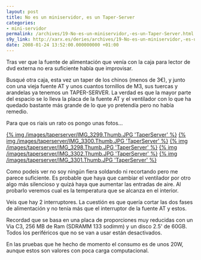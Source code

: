 ```yaml
---
layout: post
title: No es un miniservidor, es un Taper-Server
categories:
- mini-servidor
permalink: /archives/19-No-es-un-miniservidor,-es-un-Taper-Server.html
s9y_link: http://xarx.es/deries/archives/19-No-es-un-miniservidor,-es-un-Taper-Server.html
date: 2008-01-24 13:52:00.000000000 +01:00
---
```


Tras ver que la fuente de alimentación que venía con la caja para lector de dvd externa no era suficiente había que improvisar.

Busqué otra caja, esta vez un taper de los chinos (menos de 3€), y junto con una vieja fuente AT y unos cuantos tornillos de M3, sus tuercas y arandelas ya tenemos un TAPER-SERVER. La verdad es que la mayor parte del espacio se lo lleva la placa de la fuente AT y el ventilador con lo que ha quedado bastante más grande de lo que yo pretendía pero no había remedio.</p><p>Para que os riais un rato os pongo unas fotos...

<!--110x83px-->
[{% img /images/taperserver/IMG_3299.Thumb.JPG 'TaperServer' %}](/images/taperserver/IMG_3299.JPG) [{% img /images/taperserver/IMG_3300.Thumb.JPG 'TaperServer' %}](/images/taperserver/IMG_3300.JPG) [{% img /images/taperserver/IMG_3298.Thumb.JPG 'TaperServer' %}](/images/taperserver/IMG_3298.JPG) [{% img /images/taperserver/IMG_3302.Thumb.JPG 'TaperServer' %}](/images/taperserver/IMG_3302.JPG) [{% img /images/taperserver/IMG_3301.Thumb.JPG 'TaperServer' %}](/images/taperserver/IMG_3301.JPG)

<p>Como podeis ver no soy ningún fiera soldando ni recortando pero me parece suficiente. Es probable que haya que cambiar el ventilador por otro algo más silencioso y quizá haya que aumentar las entradas de aire. Al probarlo veremos cual es la temperatura que se alcanza en el interior.</p><p>Veis que hay 2 interruptores. La cuestión es que quería cortar las dos fases de alimentación y no tenía más que el interruptor de la fuente AT y estos. </p><p>Recordad que se basa en una placa de proporciones muy reducidas con un Via C3, 256 MB de Ram (SDRAMM 133 sodimm) y un disco 2.5' de 60GB. Todos los periféricos que no se van a usar están desactivados.</p><p>En las pruebas que he hecho de momento el consumo es de unos 20W, aunque estos son valores con poca carga computacional. </p>
